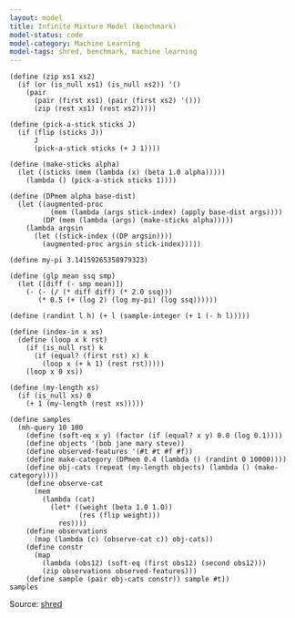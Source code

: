 ```yaml
---
layout: model
title: Infinite Mixture Model (benchmark)
model-status: code
model-category: Machine Learning
model-tags: shred, benchmark, machine learning
---
```


    (define (zip xs1 xs2) 
      (if (or (is_null xs1) (is_null xs2)) '() 
        (pair 
          (pair (first xs1) (pair (first xs2) '()))
          (zip (rest xs1) (rest xs2)))))
    
    (define (pick-a-stick sticks J)
      (if (flip (sticks J))
          J
          (pick-a-stick sticks (+ J 1))))
    
    (define (make-sticks alpha)
      (let ((sticks (mem (lambda (x) (beta 1.0 alpha)))))
        (lambda () (pick-a-stick sticks 1))))
    
    (define (DPmem alpha base-dist)
      (let ((augmented-proc
              (mem (lambda (args stick-index) (apply base-dist args))))
            (DP (mem (lambda (args) (make-sticks alpha)))))
        (lambda argsin
          (let ((stick-index ((DP argsin))))
            (augmented-proc argsin stick-index)))))
    
    (define my-pi 3.14159265358979323)
    
    (define (glp mean ssq smp)
      (let ([diff (- smp mean)])
        (- (- (/ (* diff diff) (* 2.0 ssq)))
           (* 0.5 (+ (log 2) (log my-pi) (log ssq))))))
    
    (define (randint l h) (+ l (sample-integer (+ 1 (- h l)))))
    
    (define (index-in x xs)
      (define (loop x k rst)
        (if (is_null rst) k
          (if (equal? (first rst) x) k
            (loop x (+ k 1) (rest rst)))))
        (loop x 0 xs))
    
    (define (my-length xs)
      (if (is_null xs) 0
        (+ 1 (my-length (rest xs)))))
    
    (define samples
      (mh-query 10 100
        (define (soft-eq x y) (factor (if (equal? x y) 0.0 (log 0.1))))
        (define objects '(bob jane mary steve))
        (define observed-features '(#t #t #f #f))
        (define make-category (DPmem 0.4 (lambda () (randint 0 10000))))
        (define obj-cats (repeat (my-length objects) (lambda () (make-category))))
        (define observe-cat
          (mem
            (lambda (cat)
              (let* ((weight (beta 1.0 1.0))
                     (res (flip weight)))
                res))))
        (define observations
          (map (lambda (c) (observe-cat c)) obj-cats))
        (define constr
          (map
            (lambda (obs12) (soft-eq (first obs12) (second obs12)))
            (zip observations observed-features)))
        (define sample (pair obj-cats constr)) sample #t))
    samples
    
Source: [shred](https://github.com/LFY/shred/blob/master/benchmarks/imm.ss)
